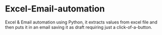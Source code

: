 # Excel-Email-automation
Excel &amp; Email automation using Python, it extracts values from excel file and then puts it in an email saving it as draft requiring just a click-of-a-button.
